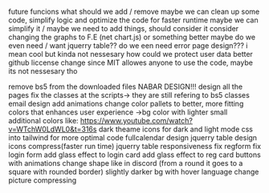 <!-- TODO: -->
<!-- To discuss -->
future funcions
what should we add / remove
maybe we can clean up some code, simplify logic and optimize the code for faster runtime
maybe we can simplify it / maybe we need to add things, should consider it
consider changing the graphs to F.E (net chart.js) or something better maybe
do we even need / want jquerry table??
do we een need error page design??? i mean cool but kinda not nessesary
how could we protect user data better
github liccense change since MIT allowes anyone to use the code, maybe its not nessesary tho
<!-- For front end -->
remove bs5 from the downloaded files
NABAR DESIGN!!! <!-- THIS IS IMPORTANT -->
design all the pages
fix the classes at the scripts-> they are still refering to bs5 classes
email design
add animations
change color pallets to better, more fitting colors that enhances user experience ->bg color with lighter small additional colors like: https://www.youtube.com/watch?v=WTchW0LdWL0&t=316s
dark theame
icons for dark and light mode
css into tailwind for more optimal code
fullcalendar design
jquerry table design
icons compress(faster run time)
jquerry table responsiveness
fix regform
fix login form
add glass effect to login card 
add glass effect to reg card
buttons with animations
        change shape like in discord (from a round it goes to a square with rounded border)
        slightly darker bg with hover
language change
picture compressing
<!-- Backend -->
<!-- Database -->